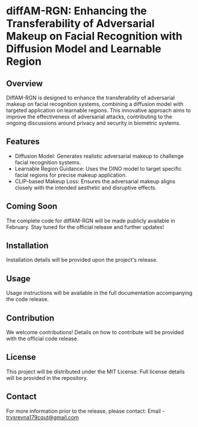 # diffAM-RGN: Enhancing the Transferability of Adversarial Makeup on Facial Recognition with Diffusion Model and Learnable Region

## Overview
DiffAM-RGN is designed to enhance the transferability of adversarial makeup on facial recognition systems, combining a diffusion model with targeted application on learnable regions. This innovative approach aims to improve the effectiveness of adversarial attacks, contributing to the ongoing discussions around privacy and security in biometric systems.

## Features
- Diffusion Model: Generates realistic adversarial makeup to challenge facial recognition systems.
- Learnable Region Guidance: Uses the DINO model to target specific facial regions for precise makeup application.
- CLIP-based Makeup Loss: Ensures the adversarial makeup aligns closely with the intended aesthetic and disruptive effects.

## Coming Soon
The complete code for diffAM-RGN will be made publicly available in February. Stay tuned for the official release and further updates!

## Installation
Installation details will be provided upon the project's release.

## Usage
Usage instructions will be available in the full documentation accompanying the code release.

## Contribution
We welcome contributions! Details on how to contribute will be provided with the official code release.

## License
This project will be distributed under the MIT License. Full license details will be provided in the repository.

## Contact
For more information prior to the release, please contact:
Email - trysreyna179cqut@gmail.com  

